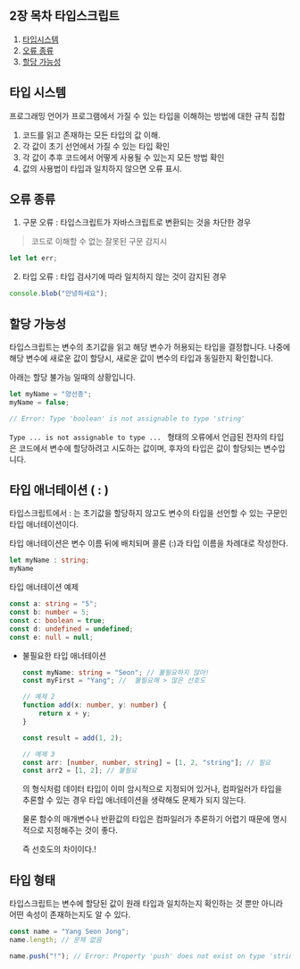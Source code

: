 ## 2장 목차 타입스크립트 

1. [타입시스템](#타입-시스템)
2. [오류 종류](#오류-종류)
3. [할당 가능성](#할당-가능성)

## 타입 시스템
프로그래밍 언어가 프로그램에서 가질 수 있는 타입을 이해하는 방법에 대한 규칙 집합

1. 코드를 읽고 존재하는 모든 타입의 값 이해.
2. 각 값이 초기 선언에서 가질 수 있는 타입 확인
3. 각 값이 추후 코드에서 어떻게 사용될 수 있는지 모든 방법 확인
4. 값의 사용법이 타입과 일치하지 않으면 오류 표시.

## 오류 종류

1. 구문 오류 : 타입스크립트가 자바스크립트로 변환되는 것을 차단한 경우
> 코드로 이해할 수 없는 잘못된 구문 감지시
```typescript
let let err;
```
2. 타입 오류 : 타입 검사기에 따라 일치하지 않는 것이 감지된 경우
```typescript
console.blob("안녕하세요");
```

## 할당 가능성
타입스크립트는 변수의 초기값을 읽고 해당 변수가 허용되는 타입을 결정합니다.
나중에 해당 변수에 새로운 값이 할당시, 새로운 값이 변수의 타입과 동일한지 확인합니다.

아래는 할당 불가능 일때의 상황입니다.
```typescript
let myName = "양선종";
myName = false;

// Error: Type 'boolean' is not assignable to type 'string'
```

`Type ... is not assignable to type ... ` 형태의 오류에서 언급된 전자의 타입은 코드에서 변수에 할당하려고 시도하는 값이며, 후자의 타입은 값이 할당되는 변수입니다.

## 타입 애너테이션 ( : )
타입스크립트에서 : 는 초기값을 할당하지 않고도 변수의 타입을 선언할 수 있는 구문인 타입 애너테이션이다.

타입 애너테이션은 변수 이름 뒤에 배치되며 콜론 (:)과 타입 이름을 차례대로 작성한다.

```typescript
let myName : string;
myName
```

타입 애너테이션 예제
```typescript
const a: string = "5";
const b: number = 5;
const c: boolean = true;
const d: undefined = undefined;
const e: null = null;
```

* 불필요한 타입 애너테이션

    ```typescript
    const myName: string = "Seon"; // 불필요하지 않아!
    const myFirst = "Yang"; //  불필요해 > 많은 선호도 

    // 예제 2
    function add(x: number, y: number) {
        return x + y;
    }

    const result = add(1, 2);

    // 예제 3
    const arr: [number, number, string] = [1, 2, "string"]; // 필요
    const arr2 = [1, 2]; // 불필요
    ```

    의 형식처럼 데이터 타입이 이미 암시적으로 지정되어 있거나, 컴파일러가 타입을 추론할 수 있는 경우 타입 애너테이션을 생략해도 문제가 되지 않는다.

    물론 함수의 매개변수나 반환값의 타입은 컴파일러가 추론하기 어렵기 때문에 명시적으로 지정해주는 것이 좋다.

    즉 선호도의 차이이다.!

## 타입 형태
타입스크립트는 변수에 할당된 값이 원래 타입과 일치하는지 확인하는 것 뿐만 아니라 어떤 속성이 존재하는지도 알 수 있다.

```typescript
const name = "Yang Seon Jong";
name.length; // 문제 없음

name.push("!"); // Error: Property 'push' does not exist on type 'string'.
```
